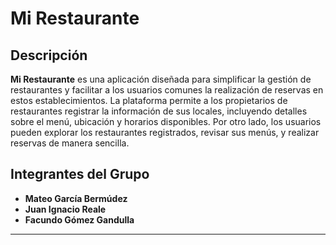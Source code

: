 # Mi Restaurante

## Descripción

**Mi Restaurante** es una aplicación diseñada para simplificar la gestión de restaurantes y facilitar a los usuarios comunes la realización de reservas en estos establecimientos. La plataforma permite a los propietarios de restaurantes registrar la información de sus locales, incluyendo detalles sobre el menú, ubicación y horarios disponibles. Por otro lado, los usuarios pueden explorar los restaurantes registrados, revisar sus menús, y realizar reservas de manera sencilla.

## Integrantes del Grupo

- **Mateo García Bermúdez**
- **Juan Ignacio Reale**
- **Facundo Gómez Gandulla**

---

